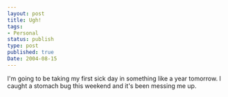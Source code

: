 ```yaml
---
layout: post
title: Ugh!
tags:
- Personal
status: publish
type: post
published: true
Date: 2004-08-15
---
```


I'm going to be taking my first sick day in something like a year tomorrow.  I caught a stomach bug this weekend and it's been messing me up.

